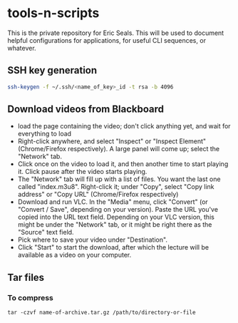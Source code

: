 # tools-n-scripts

This is the private repository for Eric Seals. This will be used to document helpful configurations for applications, for useful CLI sequences, or whatever.

## SSH key generation

```bash
ssh-keygen -f ~/.ssh/<name_of_key>_id -t rsa -b 4096 
```

## Download videos from Blackboard

* load the page containing the video; don't click anything yet, and wait for everything to load
* Right-click anywhere, and select "Inspect" or "Inspect Element" (Chrome/Firefox respectively). A large panel will come up; select the "Network" tab.
* Click once on the video to load it, and then another time to start playing it. Click pause after the video starts playing.
* The "Network" tab will fill up with a list of files. You want the last one called "index.m3u8". Right-click it; under "Copy", select "Copy link address" or "Copy URL" (Chrome/Firefox respectively)
* Download and run VLC. In the "Media" menu, click "Convert" (or "Convert / Save", depending on your version). Paste the URL you've copied into the URL text field. Depending on your VLC version, this might be under the "Network" tab, or it might be right there as the "Source" text field.
* Pick where to save your video under "Destination".
* Click "Start" to start the download, after which the lecture will be available as a video on your computer.

## Tar files

### To compress 

`tar -czvf name-of-archive.tar.gz /path/to/directory-or-file` 
